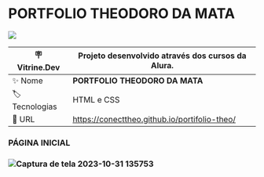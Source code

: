 # PORTFOLIO THEODORO DA MATA
<p align="left"><img loading="lazy" src="http://img.shields.io/static/v1?label=STATUS&message=%20CONCLUIDO&color=GREEN&style=for-the-badge"/>
</p>



| :placard: Vitrine.Dev |  Projeto desenvolvido através dos cursos da Alura.   |
| -------------  | --- |
| :sparkles: Nome        | **PORTFOLIO THEODORO DA MATA**
| :label: Tecnologias | HTML e CSS
| :rocket: URL         | https://conecttheo.github.io/portifolio-theo/

<h3>PÁGINA INICIAL<h3/>



![Captura de tela 2023-10-31 135753](https://github.com/conecttheo/portifolio-theo/assets/127543588/8d17aa3d-db5c-43d2-a12b-58ad7da755ee)


